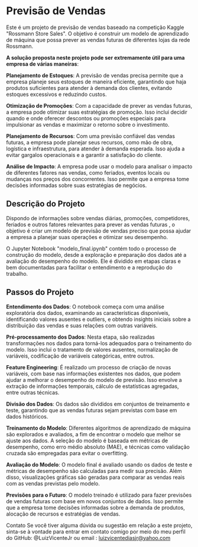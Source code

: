 # Previsão de Vendas
Este é um projeto de previsão de vendas baseado na competição Kaggle "Rossmann Store Sales". O objetivo é construir um modelo de aprendizado de máquina que possa prever as vendas futuras de diferentes lojas da rede Rossmann.

**A solução proposta neste projeto pode ser extremamente útil para uma empresa de várias maneiras**:

**Planejamento de Estoques**: A previsão de vendas precisa permite que a empresa planeje seus estoques de maneira eficiente, garantindo que haja produtos suficientes para atender à demanda dos clientes, evitando estoques excessivos e reduzindo custos.

**Otimização de Promoções**: Com a capacidade de prever as vendas futuras, a empresa pode otimizar suas estratégias de promoção. Isso inclui decidir quando e onde oferecer descontos ou promoções especiais para impulsionar as vendas e maximizar o retorno sobre o investimento.

**Planejamento de Recursos**: Com uma previsão confiável das vendas futuras, a empresa pode planejar seus recursos, como mão de obra, logística e infraestrutura, para atender à demanda esperada. Isso ajuda a evitar gargalos operacionais e a garantir a satisfação do cliente.

**Análise de Impacto**: A empresa pode usar o modelo para analisar o impacto de diferentes fatores nas vendas, como feriados, eventos locais ou mudanças nos preços dos concorrentes. Isso permite que a empresa tome decisões informadas sobre suas estratégias de negócios.

## Descrição do Projeto
Dispondo de  informações sobre vendas diárias, promoções, competidores, feriados e outros fatores relevantes para prever as vendas futuras , o objetivo é criar um modelo de previsão de vendas preciso que possa ajudar a empresa a planejar suas operações e otimizar seu desempenho.

O Jupyter Notebook "modelo_final.ipynb" contém todo o processo de construção do modelo, desde a exploração e preparação dos dados até a avaliação do desempenho do modelo. Ele é dividido em etapas claras e bem documentadas para facilitar o entendimento e a reprodução do trabalho.

## Passos do Projeto
**Entendimento dos Dados**: O notebook começa com uma análise exploratória dos dados, examinando as características disponíveis, identificando valores ausentes e outliers, e obtendo insights iniciais sobre a distribuição das vendas e suas relações com outras variáveis.

**Pré-processamento dos Dados**: Nesta etapa, são realizadas transformações nos dados para torná-los adequados para o treinamento do modelo. Isso inclui o tratamento de valores ausentes, normalização de variáveis, codificação de variáveis categóricas, entre outros.

**Feature Engineering**: É realizado um processo de criação de novas variáveis, com base nas informações existentes nos dados, que podem ajudar a melhorar o desempenho do modelo de previsão. Isso envolve a extração de informações temporais, cálculo de estatísticas agregadas, entre outras técnicas.

**Divisão dos Dados**: Os dados são divididos em conjuntos de treinamento e teste, garantindo que as vendas futuras sejam previstas com base em dados históricos.

**Treinamento do Modelo**: Diferentes algoritmos de aprendizado de máquina são explorados e avaliados, a fim de encontrar o modelo que melhor se ajuste aos dados. A seleção do modelo é baseada em métricas de desempenho, como erro médio absoluto (MAE), e técnicas como validação cruzada são empregadas para evitar o overfitting.

**Avaliação do Modelo**: O modelo final é avaliado usando os dados de teste e métricas de desempenho são calculadas para medir sua precisão. Além disso, visualizações gráficas são geradas para comparar as vendas reais com as vendas previstas pelo modelo.

**Previsões para o Futuro**: O modelo treinado é utilizado para fazer previsões de vendas futuras com base em novos conjuntos de dados. Isso permite que a empresa tome decisões informadas sobre a demanda de produtos, alocação de recursos e estratégias de vendas.

Contato
Se você tiver alguma dúvida ou sugestão em relação a este projeto, sinta-se à vontade para entrar em contato comigo por meio do meu perfil do GitHub: @LuizVicenteJr ou email : luizvicentediasjr@yahoo.com
